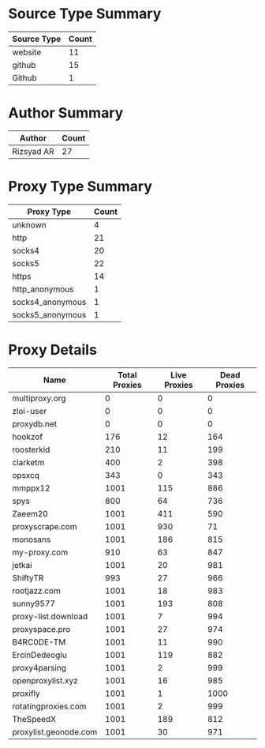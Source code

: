 # Source Type Summary

| Source Type | Count |
|-------------|-------|
| website | 11 |
| github | 15 |
| Github | 1 |


# Author Summary

| Author | Count |
|--------|-------|
| Rizsyad AR | 27 |


# Proxy Type Summary

| Proxy Type | Count |
|------------|-------|
| unknown | 4 |
| http | 21 |
| socks4 | 20 |
| socks5 | 22 |
| https | 14 |
| http_anonymous | 1 |
| socks4_anonymous | 1 |
| socks5_anonymous | 1 |


# Proxy Details

| Name | Total Proxies | Live Proxies | Dead Proxies |
|------|---------------|--------------|---------------|
| multiproxy.org | 0 | 0 | 0 |
| zloi-user | 0 | 0 | 0 |
| proxydb.net | 0 | 0 | 0 |
| hookzof | 176 | 12 | 164 |
| roosterkid | 210 | 11 | 199 |
| clarketm | 400 | 2 | 398 |
| opsxcq | 343 | 0 | 343 |
| mmppx12 | 1001 | 115 | 886 |
| spys | 800 | 64 | 736 |
| Zaeem20 | 1001 | 411 | 590 |
| proxyscrape.com | 1001 | 930 | 71 |
| monosans | 1001 | 186 | 815 |
| my-proxy.com | 910 | 63 | 847 |
| jetkai | 1001 | 20 | 981 |
| ShiftyTR | 993 | 27 | 966 |
| rootjazz.com | 1001 | 18 | 983 |
| sunny9577 | 1001 | 193 | 808 |
| proxy-list.download | 1001 | 7 | 994 |
| proxyspace.pro | 1001 | 27 | 974 |
| B4RC0DE-TM | 1001 | 11 | 990 |
| ErcinDedeoglu | 1001 | 119 | 882 |
| proxy4parsing | 1001 | 2 | 999 |
| openproxylist.xyz | 1001 | 16 | 985 |
| proxifly | 1001 | 1 | 1000 |
| rotatingproxies.com | 1001 | 2 | 999 |
| TheSpeedX | 1001 | 189 | 812 |
| proxylist.geonode.com | 1001 | 30 | 971 |
